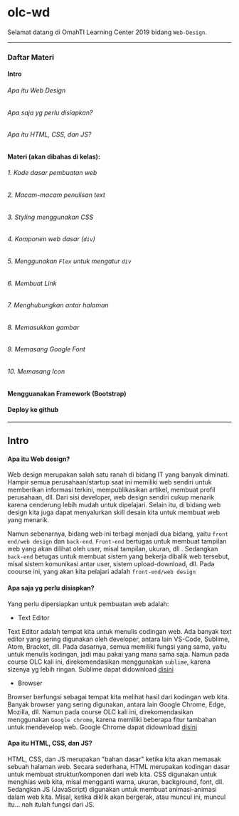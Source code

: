 # olc-wd


Selamat datang di OmahTI Learning Center 2019
bidang `Web-Design`.

________________________________________________________________________



###  Daftar Materi
#### Intro
###### Apa itu Web Design
###### Apa saja yg perlu disiapkan?
###### Apa itu HTML, CSS, dan JS?
#### Materi (akan dibahas di kelas):
###### 1. Kode dasar pembuatan web
###### 2. Macam-macam penulisan text
###### 3. Styling menggunakan CSS
###### 4. Komponen web dasar (`div`) 
###### 5. Menggunakan `Flex` untuk mengatur `div`
###### 6. Membuat Link
###### 7. Menghubungkan antar halaman
###### 8. Memasukkan gambar
###### 9. Memasang Google Font
###### 10. Memasang Icon
#### Mengguanakan Framework (Bootstrap)
#### Deploy ke github

_____________________________________________________
## Intro
#### Apa itu Web design?
Web design merupakan salah satu ranah di bidang IT yang banyak diminati. Hampir semua perusahaan/startup saat ini memiliki web sendiri untuk memberikan informasi terkini, mempublikasikan artikel, membuat profil perusahaan, dll. Dari sisi developer, web design sendiri cukup menarik karena cenderung lebih mudah untuk dipelajari. Selain itu, di bidang web design kita juga dapat menyalurkan skill desain kita untuk membuat web yang menarik.

Namun sebenarnya, bidang web ini terbagi menjadi dua bidang, yaitu `front end/web design` dan `back-end`. `Front-end` bertugas untuk membuat tampilan web yang akan dilihat oleh user, misal tampilan, ukuran, dll . Sedangkan `back-end` betugas untuk membuat sistem yang bekerja dibalik web tersebut, misal sistem komunikasi antar user, sistem upload-download, dll.  Pada coourse ini, yang akan kita pelajari adalah `front-end/web design`
#### Apa saja yg perlu disiapkan?
Yang perlu dipersiapkan untuk pembuatan web adalah:
* Text Editor

Text Editor adalah tempat kita untuk menulis codingan web. Ada banyak text editor yang sering digunakan oleh developer, antara lain VS-Code, Sublime, Atom, Bracket, dll. Pada dasarnya, semua memiliki fungsi yang sama, yaitu untuk menulis kodingan, jadi mau pakai yang mana sama saja. Namun pada course OLC kali ini, direkomendasikan menggunakan `sublime`, karena sizenya yg lebih ringan. Sublime dapat didownload [disini](https://www.sublimetext.com/)
* Browser

Browser berfungsi sebagai tempat kita melihat hasil dari kodingan web kita. Banyak browser yang sering digunakan, antara lain Google Chrome, Edge, Mozilla, dll. Namun pada course OLC kali ini, direkomendasikan menggunakan `Google chrome`, karena memiliki beberapa fitur tambahan untuk mendevelop web. Google Chrome dapat didownload [disini](https://www.google.co.id/chrome/)
	
#### Apa itu HTML, CSS, dan JS?
HTML, CSS, dan JS merupakan "bahan dasar" ketika kita akan memasak sebuah halaman web. Secara sederhana, HTML merupakan kodingan dasar untuk membuat struktur/komponen dari web kita. CSS digunakan untuk menghias web kita, misal mengganti warna, ukuran, background, font, dll. Sedangkan JS (JavaScript) digunakan untuk membuat animasi-animasi dalam web kita. Misal, ketika diklik akan bergerak, atau muncul ini, muncul itu... nah itulah fungsi dari JS. 



<!--

## Memulai Ngoding untuk membuat web
> **Note**: Kodingan berikut hanyalah outline dari materi, untuk implementasi dan penjelasan lebih lanjut akan disampaikan di kelas
#### 1. Kode dasar pembuatan web
```html
<!DOCTYPE html>
<html>
<head>
	<title></title>
</head>
<body>

</body>
</html>
```
Menambahkan meta
```html
<meta charset="UTF-8">
<meta name="viewport" content="width=device-width, initial-scale=1.0">

```
#### 2. Macam-macam penulisan text
#### 3. Styling menggunakan CSS
```html
<link rel="stylesheet" type="text/css" href="style.css">
```
#### 4. Komponen web dasar (`div`) 
#### 5. Menggunakan `Flex` untuk mengatur `div`
Tentang `flex` dapat dipelajarai lebih lanjut [disini](https://www.w3schools.com/Css/css3_flexbox.asp)
#### 6. Membuat Link
#### 7. Menghubungkan antar halaman
#### 8. Memasukkan gambar
#### 9. Memasang Google Font

-->
<!--
## Week-1
kode dasar
```html
<!DOCTYPE html>
<html>
<head>
	<title></title>
</head>
<body>

</body>
</html>
```
kode meta
```html
<meta charset="utf-8">
<meta name="viewport" content="width=device-width, initial-scale=1.0">
```
menghubungkan ke caa
```html
<link rel="stylesheet" type="text/css" href="style.css">
```
memposisikan flex
![alt-text](https://github.com/galihprad/olc-wd/blob/master/flex.png)

-->
